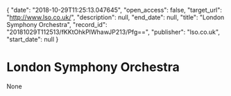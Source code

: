{
  "date": "2018-10-29T11:25:13.047645", 
  "open_access": false, 
  "target_url": "http://www.lso.co.uk/", 
  "description": null, 
  "end_date": null, 
  "title": "London Symphony Orchestra", 
  "record_id": "20181029T112513/fKKtOhkPlWhawJP213/Pfg==", 
  "publisher": "lso.co.uk", 
  "start_date": null
}

# London Symphony Orchestra

None
